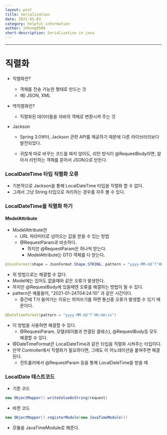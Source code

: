 ```yaml
---
layout: post
title: Serialization
date: 2021-05-03
category: helpful-information
author: jhhong0509
short-description: Serialization in java
---
```

------

# 직렬화

- 직렬화란?
  - 객체를 전송 가능한 형태로 만드는 것
  - 예) JSON, XML
- 역직렬화란?
  -  직렬화된 데이터들을 자바의 객체로 변환시켜 주는 것

- Jackson

  - Spring 3.0부터, Jackson 관련 API를 제공하기 때문에 다른 라이브러리보다 발전되었다.

  - 귀찮게 따로 바꾸는 코드를 짜지 않아도, 리턴 방식이 @RequestBody라면, 알아서 리턴하는 객체를 뜯어서 JSON으로 만든다.

### LocalDateTime 타입 직렬화 오류

- 기본적으로 Jackson을 통해 LocalDateTime 타입을 직렬화 할 수 없다.
- 그래서 그냥 String 타입으로 처리하는 경우를 자주 볼 수 있다.

### LocalDateTime을 직렬화 하기

#### ModelAttribute

- ModelAttribute란
  - URL 파라미터로 넘어오는 값을 받을 수 있는 방법
  - @RequestParam과 비슷하다.
    - 하지만 @RequestParam은 하나씩 받는다.
    - ModelAttribute는 DTO 객체를 다 받는다.

```java
@JsonFormat(shape = JsonFormat.Shape.STRING, pattern = "yyyy-MM-dd'T'HH:mm:ss", timezone = "Asia/Seoul")
```

- 위 방법으로는 해결할 수  없다.
- Model에는 있어도 없을때와 같은 오류가 발생한다.
- 하지만 @RequestBody에 있을때엔 오류를 해결하는 방법이 될 수 있다.
- pattern은 예를들어, "2021-01-24T04:24:10" 과 같은 시간이다.
  - 중간에 T가 들어가는 이유는 띄어쓰기를 하면 통신중 오류가 발생할 수 있기 때문이다.

```java
@DateTimeFormat(pattern = "yyyy-MM-dd'T'HH:mm:ss")
```

- 이 방법을 사용하면 해결할 수 있다.
  - @RequestParam, 모델(테이블과 연결된 클래스), @RequestBody등 모두 해결할 수 있다.
- @DateTimeFormat은 LocalDateTime과 같은 타입을 직렬화 시켜주는 타입이다.
- 만약 Controller에서 직렬화가 필요하다면, 그때도 이 어노테이션을 붙여주면 해결된다.
  - 컨트롤러에서 @RequestParam 등을 통해 LocalDateTime을 받을 때

### LocalDate 테스트코드

- 기존 코드

``` java
new ObjectMapper().writeValueAsString(request)
```

- 바뀐 코드

``` java
new ObjectMapper().registerModule(new JavaTimeModule())
```

- 모듈을 JavaTimeModule로 해준다.